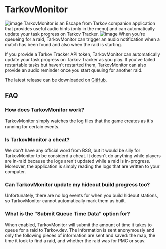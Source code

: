 # TarkovMonitor
![image](https://github.com/the-hideout/TarkovMonitor/assets/35779878/2c91c8e6-8e5e-497d-a496-40037eb9f1ac)
TarkovMonitor is an Escape from Tarkov companion application that provides useful audio hints (only in the menu) and can automatically update your task progress on Tarkov Tracker.
![image](https://github.com/the-hideout/TarkovMonitor/assets/35779878/b180c48b-a76a-4db1-bf60-6e865201565b)
When you're queueing for a raid, TarkovMonitor can trigger an audio notification when a match has been found and also when the raid is starting. 

If you provide a Tarkov Tracker API token, TarkovMonitor can automatically update your task progress on Tarkov Tracker as you play. If you've failed restartable tasks but haven't restarted them, TarkovMonitor can also provide an audio reminder once you start queuing for another raid.

The latest release can be downloaded on [GitHub](https://github.com/the-hideout/TarkovMonitor/releases/latest).

## FAQ
### How does TarkovMonitor work?
TarkovMonitor simply watches the log files that the game creates as it's running for certain events.
### Is TarkovMonitor a cheat?
We don't have any official word from BSG, but it would be silly for TarkovMonitor to be considerd a cheat. It doesn't do anything while players are in-raid because the logs aren't updated while a raid is in-progress. Moreover, the application is simply reading the logs that are written to your computer.
### Can TarkovMonitor update my hideout build progress too?
Unfortunately, there are no log events for when you build hideout stations, so TarkovMonitor cannot automatically mark them as built.
### What is the "Submit Queue Time Data" option for?
When enabled, TarkovMonitor will submit the amount of time it takes to queue for a raid to Tarkov.dev. The information is sent anonymously and only the following pieces of information are sent and saved: the map, the time it took to find a raid, and whether the raid was for PMC or scav.
